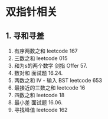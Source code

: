 # 双指针相关
## 1. 寻和寻差
01. 有序两数之和 leetcode 167
02. 三数之和 leetcode 015
03. 和为s的两个数字 剑指 Offer 57.
04. 数对和 面试题 16.24.
05. 两数之和 IV - 输入 BST leetcode 653
06. 最接近的三数之和 leetcode 16
07. 四数之和 leetcode 18
08. 最小差 面试题 16.06.
09. 寻找峰值 leetcode 162